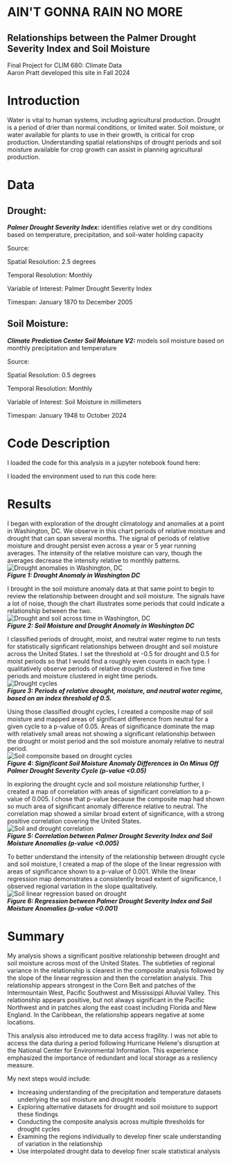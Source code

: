 # AIN'T GONNA RAIN NO MORE
## Relationships between the Palmer Drought Severity Index and Soil Moisture  
Final Project for CLIM 680: Climate Data  
Aaron Pratt developed this site in Fall 2024  

# Introduction  
Water is vital to human systems, including agricultural production. Drought is a period of drier than normal conditions, or limited water. Soil moisture, or water available for plants to use in their growth, is critical for crop production. Understanding spatial relationships of drought periods and soil moisture available for crop growth can assist in planning agricultural production.  

# Data  

## Drought: 

***Palmer Drought Severity Index:*** identifies relative wet or dry conditions based on temperature, precipitation, and soil-water holding capacity  

Source: [](https://psl.noaa.gov/data/gridded/data.pdsi.html)  

Spatial Resolution: 2.5 degrees  

Temporal Resolution: Monthly  

Variable of Interest: Palmer Drought Severity Index  

Timespan: January 1870 to December 2005  

## Soil Moisture:  

***Climate Prediction Center Soil Moisture V2:*** models soil moisture based on monthly precipitation and temperature  

Source: [](https://psl.noaa.gov/data/gridded/data.cpcsoil.html)  

Spatial Resolution: 0.5 degrees  

Temporal Resolution: Monthly

Variable of Interest: Soil Moisture in millimeters  

Timespan: January 1948 to October 2024  

# Code Description  

I loaded the code for this analysis in a jupyter notebook found here: [](https://github.com/wapratt/Project/blob/master/clim680_project.ipynb)  

I loaded the environment used to run this code here: [](https://github.com/wapratt/Project/blob/master/clim_project.yaml)  

# Results  

I began with exploration of the drought climatology and anomalies at a point in Washington, DC. We observe in this chart periods of relative moisture and drought that can span several months. The signal of periods of relative moisture and drought persist even across a year or 5 year running averages. The intensity of the relative moisture can vary, though the averages decrease the intensity relative to monthly patterns.  
![Drought anomalies in Washington, DC](dc_drought_anom.png)  
***Figure 1: Drought Anomaly in Washington DC***  

I brought in the soil moisture anomaly data at that same point to begin to review the relationship between drought and soil moisture. The signals have a lot of noise, though the chart illustrates some periods that could indicate a relationship between the two.  
![Drought and soil across time in Washington, DC](dc_drought_soil.png)  
***Figure 2: Soil Moisture and Drought Anomaly in Washington DC***  

I classified periods of drought, moist, and neutral water regime to run tests for statistically signficant relationships between drought and soil moisture across the United States. I set the threshold at -0.5 for drought and 0.5 for moist periods so that I would find a roughly even counts in each type. I qualitatively observe periods of relative drought clustered in five time periods and moisture clustered in eight time periods.  
![Drought cycles](drought_cycle.png)  
***Figure 3: Periods of relative drought, moisture, and neutral water regime, based on an index threshold of 0.5.***  

Using those classified drought cycles, I created a composite map of soil moisture and mapped areas of significant difference from neutral for a given cycle to a p-value of 0.05. Areas of significance dominate the map with relatively small areas not showing a significant relationship between the drought or moist period and the soil moisture anomaly relative to neutral period.  
![Soil componsite based on drought cycles](drought_soil_comp.png)  
***Figure 4: Significant Soil Moisture Anomaly Differences in On Minus Off Palmer Drought Severity Cycle (p-value <0.05)***  

In exploring the drought cycle and soil moisture relationship further, I created a map of correlation with areas of significant correlation to a p-value of 0.005. I chose that p-value because the composite map had shown so much area of significant anomaly difference relative to neutral. The correlation map showed a similar broad extent of significance, with a strong positive correlation covering the United States.
![Soil and drought correlation](drought_soil_corr.png)  
***Figure 5: Correlation between Palmer Drought Severity Index and Soil Moisture Anomalies (p-value <0.005)***  

To better understand the intensity of the relationship between drought cycle and soil moisture, I created a map of the slope of the linear regression with areas of significance shown to a p-value of 0.001. While the linear regression map demonstrates a consistently broad extent of significance, I observed regional variation in the slope qualitatively.  
![Soil linear regression based on drought](drought_soil_linr.png)  
***Figure 6: Regression between Palmer Drought Severity Index and Soil Moisture Anomalies (p-value <0.001)***  

# Summary  

My analysis shows a significant positive relationship between drought and soil moisture across most of the United States. The subtleties of regional variance in the relationship is clearest in the composite analysis followed by the slope of the linear regression and then the correlation analysis. This relationship appears strongest in the Corn Belt and patches of the Intermountain West, Pacific Southwest and Mississippi Alluvial Valley. This relationship appears positive, but not always significant in the Pacific Northwest and in patches along the east coast including Florida and New England. In the Caribbean, the relationship appears negative at some locations.

This analysis also introduced me to data access fragility. I was not able to access the data during a period following Hurricane Helene's disruption at the National Center for Environmental Information. This experience emphasized the importance of redundant and local storage as a resliency measure.

My next steps would include:

- Increasing understanding of the precipitation and temperature datasets underlying the soil moisture and drought models  
- Exploring alternative datasets for drought and soil moisture to support these findings
- Conducting the composite analysis across multiple thresholds for drought cycles  
- Examining the regions individually to develop finer scale understanding of variation in the relationship
- Use interpolated drought data to develop finer scale statistical analysis
